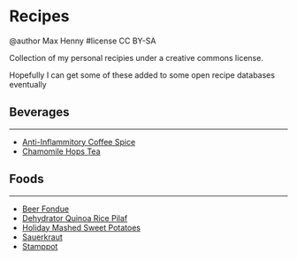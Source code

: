 # Recipes
@author Max Henny #license CC BY-SA 


Collection of my personal recipies under a creative commons license.

Hopefully I can get some of these added to some open recipe databases eventually


## Beverages
----
* [Anti-Inflammitory Coffee Spice]
* [Chamomile Hops Tea]

## Foods
----
* [Beer Fondue] 
* [Dehydrator Quinoa Rice Pilaf]
* [Holiday Mashed Sweet Potatoes]
* [Sauerkraut] 
* [Stamppot] 



[Anti-Inflammitory Coffee Spice]: https://github.com/Delphik/Recipes/blob/main/coffee-spice-anti-inflammitory.md
[Chamomile Hops Tea]: https://github.com/Delphik/Recipes/blob/main/Chamomile%20Hops%20Tea%20Blend.md


[Dehydrator Quinoa Rice Pilaf]: https://github.com/Delphik/Recipes/blob/main/Dehydrator%20Quinoa%20Rice%20Pilaf.md
[Holiday Mashed Sweet Potatoes]: https://github.com/Delphik/Recipes/blob/main/Holiday-Mashed-Sweet-Potatoes.md
[Stamppot]: https://github.com/Delphik/Recipes/blob/main/Stamppot.md
[Sauerkraut]: https://github.com/Delphik/Recipes/blob/main/FancySauerkraut.md
[Beer Fondue]: https://github.com/Delphik/Recipes/blob/main/beer%20fondue.md
